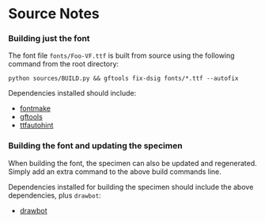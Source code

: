 # Source Notes

### Building just the font

The font file `fonts/Foo-VF.ttf` is built from source using the following command from the root directory:

```
python sources/BUILD.py && gftools fix-dsig fonts/*.ttf --autofix
```

Dependencies installed should include:

 - [fontmake](https://github.com/googlei18n/fontmake)
 - [gftools](https://github.com/googlefonts/gftools)
 - [ttfautohint](https://www.freetype.org/ttfautohint/)

### Building the font and updating the specimen

When building the font, the specimen can also be updated and regenerated. Simply add an extra command to the above build commands line.


Dependencies installed for building the specimen should include the above dependencies, plus `drawbot`:

 - [drawbot](http://drawbot.com)

